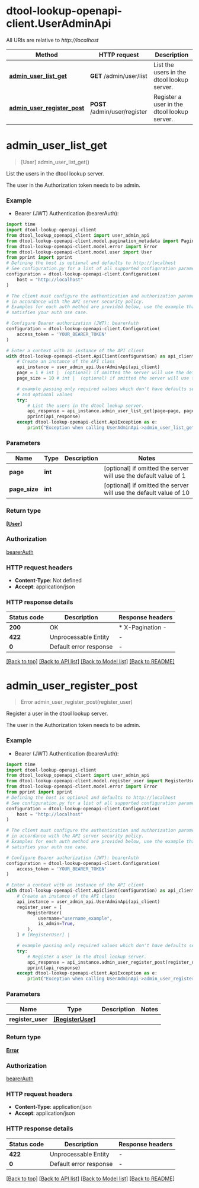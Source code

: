 # dtool-lookup-openapi-client.UserAdminApi

All URIs are relative to *http://localhost*

Method | HTTP request | Description
------------- | ------------- | -------------
[**admin_user_list_get**](UserAdminApi.md#admin_user_list_get) | **GET** /admin/user/list | List the users in the dtool lookup server.
[**admin_user_register_post**](UserAdminApi.md#admin_user_register_post) | **POST** /admin/user/register | Register a user in the dtool lookup server.


# **admin_user_list_get**
> [User] admin_user_list_get()

List the users in the dtool lookup server.

The user in the Authorization token needs to be admin.

### Example

* Bearer (JWT) Authentication (bearerAuth):

```python
import time
import dtool-lookup-openapi-client
from dtool_lookup_openapi_client import user_admin_api
from dtool-lookup-openapi-client.model.pagination_metadata import PaginationMetadata
from dtool-lookup-openapi-client.model.error import Error
from dtool-lookup-openapi-client.model.user import User
from pprint import pprint
# Defining the host is optional and defaults to http://localhost
# See configuration.py for a list of all supported configuration parameters.
configuration = dtool-lookup-openapi-client.Configuration(
    host = "http://localhost"
)

# The client must configure the authentication and authorization parameters
# in accordance with the API server security policy.
# Examples for each auth method are provided below, use the example that
# satisfies your auth use case.

# Configure Bearer authorization (JWT): bearerAuth
configuration = dtool-lookup-openapi-client.Configuration(
    access_token = 'YOUR_BEARER_TOKEN'
)

# Enter a context with an instance of the API client
with dtool-lookup-openapi-client.ApiClient(configuration) as api_client:
    # Create an instance of the API class
    api_instance = user_admin_api.UserAdminApi(api_client)
    page = 1 # int |  (optional) if omitted the server will use the default value of 1
    page_size = 10 # int |  (optional) if omitted the server will use the default value of 10

    # example passing only required values which don't have defaults set
    # and optional values
    try:
        # List the users in the dtool lookup server.
        api_response = api_instance.admin_user_list_get(page=page, page_size=page_size)
        pprint(api_response)
    except dtool-lookup-openapi-client.ApiException as e:
        print("Exception when calling UserAdminApi->admin_user_list_get: %s\n" % e)
```


### Parameters

Name | Type | Description  | Notes
------------- | ------------- | ------------- | -------------
 **page** | **int**|  | [optional] if omitted the server will use the default value of 1
 **page_size** | **int**|  | [optional] if omitted the server will use the default value of 10

### Return type

[**[User]**](User.md)

### Authorization

[bearerAuth](../README.md#bearerAuth)

### HTTP request headers

 - **Content-Type**: Not defined
 - **Accept**: application/json


### HTTP response details

| Status code | Description | Response headers |
|-------------|-------------|------------------|
**200** | OK |  * X-Pagination -  <br>  |
**422** | Unprocessable Entity |  -  |
**0** | Default error response |  -  |

[[Back to top]](#) [[Back to API list]](../README.md#documentation-for-api-endpoints) [[Back to Model list]](../README.md#documentation-for-models) [[Back to README]](../README.md)

# **admin_user_register_post**
> Error admin_user_register_post(register_user)

Register a user in the dtool lookup server.

The user in the Authorization token needs to be admin.

### Example

* Bearer (JWT) Authentication (bearerAuth):

```python
import time
import dtool-lookup-openapi-client
from dtool_lookup_openapi_client import user_admin_api
from dtool-lookup-openapi-client.model.register_user import RegisterUser
from dtool-lookup-openapi-client.model.error import Error
from pprint import pprint
# Defining the host is optional and defaults to http://localhost
# See configuration.py for a list of all supported configuration parameters.
configuration = dtool-lookup-openapi-client.Configuration(
    host = "http://localhost"
)

# The client must configure the authentication and authorization parameters
# in accordance with the API server security policy.
# Examples for each auth method are provided below, use the example that
# satisfies your auth use case.

# Configure Bearer authorization (JWT): bearerAuth
configuration = dtool-lookup-openapi-client.Configuration(
    access_token = 'YOUR_BEARER_TOKEN'
)

# Enter a context with an instance of the API client
with dtool-lookup-openapi-client.ApiClient(configuration) as api_client:
    # Create an instance of the API class
    api_instance = user_admin_api.UserAdminApi(api_client)
    register_user = [
        RegisterUser(
            username="username_example",
            is_admin=True,
        ),
    ] # [RegisterUser] | 

    # example passing only required values which don't have defaults set
    try:
        # Register a user in the dtool lookup server.
        api_response = api_instance.admin_user_register_post(register_user)
        pprint(api_response)
    except dtool-lookup-openapi-client.ApiException as e:
        print("Exception when calling UserAdminApi->admin_user_register_post: %s\n" % e)
```


### Parameters

Name | Type | Description  | Notes
------------- | ------------- | ------------- | -------------
 **register_user** | [**[RegisterUser]**](RegisterUser.md)|  |

### Return type

[**Error**](Error.md)

### Authorization

[bearerAuth](../README.md#bearerAuth)

### HTTP request headers

 - **Content-Type**: application/json
 - **Accept**: application/json


### HTTP response details

| Status code | Description | Response headers |
|-------------|-------------|------------------|
**422** | Unprocessable Entity |  -  |
**0** | Default error response |  -  |

[[Back to top]](#) [[Back to API list]](../README.md#documentation-for-api-endpoints) [[Back to Model list]](../README.md#documentation-for-models) [[Back to README]](../README.md)

